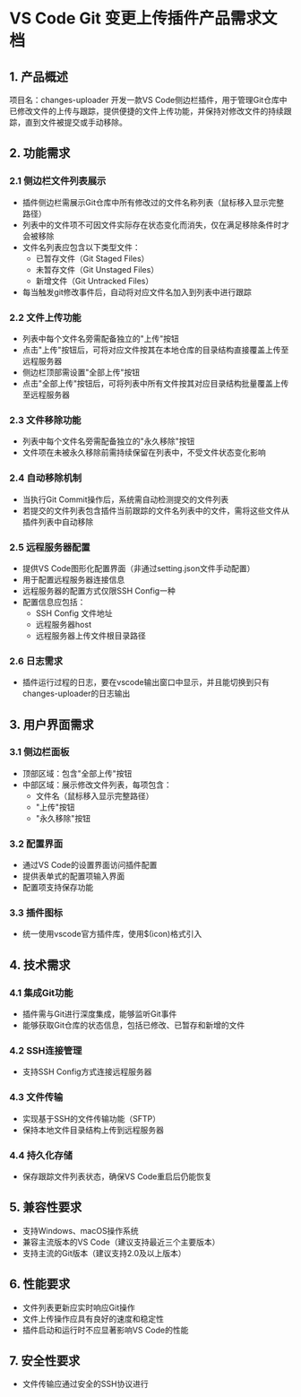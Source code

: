 # VS Code Git 变更上传插件产品需求文档

## 1. 产品概述

项目名：changes-uploader
开发一款VS Code侧边栏插件，用于管理Git仓库中已修改文件的上传与跟踪，提供便捷的文件上传功能，并保持对修改文件的持续跟踪，直到文件被提交或手动移除。

## 2. 功能需求

### 2.1 侧边栏文件列表展示
- 插件侧边栏需展示Git仓库中所有修改过的文件名称列表（鼠标移入显示完整路径）
- 列表中的文件项不可因文件实际存在状态变化而消失，仅在满足移除条件时才会被移除
- 文件名列表应包含以下类型文件：
  - 已暂存文件（Git Staged Files）
  - 未暂存文件（Git Unstaged Files）
  - 新增文件（Git Untracked Files）
- 每当触发git修改事件后，自动将对应文件名加入到列表中进行跟踪

### 2.2 文件上传功能
- 列表中每个文件名旁需配备独立的"上传"按钮
- 点击"上传"按钮后，可将对应文件按其在本地仓库的目录结构直接覆盖上传至远程服务器
- 侧边栏顶部需设置"全部上传"按钮
- 点击"全部上传"按钮后，可将列表中所有文件按其对应目录结构批量覆盖上传至远程服务器

### 2.3 文件移除功能
- 列表中每个文件名旁需配备独立的"永久移除"按钮
- 文件项在未被永久移除前需持续保留在列表中，不受文件状态变化影响

### 2.4 自动移除机制
- 当执行Git Commit操作后，系统需自动检测提交的文件列表
- 若提交的文件列表包含插件当前跟踪的文件名列表中的文件，需将这些文件从插件列表中自动移除

### 2.5 远程服务器配置
- 提供VS Code图形化配置界面（非通过setting.json文件手动配置）
- 用于配置远程服务器连接信息
- 远程服务器的配置方式仅限SSH Config一种
- 配置信息应包括：
  - SSH Config 文件地址
  - 远程服务器host
  - 远程服务器上传文件根目录路径

### 2.6 日志需求
- 插件运行过程的日志，要在vscode输出窗口中显示，并且能切换到只有changes-uploader的日志输出

## 3. 用户界面需求

### 3.1 侧边栏面板
- 顶部区域：包含"全部上传"按钮
- 中部区域：展示修改文件列表，每项包含：
  - 文件名（鼠标移入显示完整路径）
  - "上传"按钮
  - "永久移除"按钮

### 3.2 配置界面
- 通过VS Code的设置界面访问插件配置
- 提供表单式的配置项输入界面
- 配置项支持保存功能

### 3.3 插件图标
- 统一使用vscode官方插件库，使用$(icon)格式引入

## 4. 技术需求

### 4.1 集成Git功能
- 插件需与Git进行深度集成，能够监听Git事件
- 能够获取Git仓库的状态信息，包括已修改、已暂存和新增的文件

### 4.2 SSH连接管理
- 支持SSH Config方式连接远程服务器

### 4.3 文件传输
- 实现基于SSH的文件传输功能（SFTP）
- 保持本地文件目录结构上传到远程服务器

### 4.4 持久化存储
- 保存跟踪文件列表状态，确保VS Code重启后仍能恢复

## 5. 兼容性要求

- 支持Windows、macOS操作系统
- 兼容主流版本的VS Code（建议支持最近三个主要版本）
- 支持主流的Git版本（建议支持2.0及以上版本）

## 6. 性能要求

- 文件列表更新应实时响应Git操作
- 文件上传操作应具有良好的速度和稳定性
- 插件启动和运行时不应显著影响VS Code的性能

## 7. 安全性要求

- 文件传输应通过安全的SSH协议进行